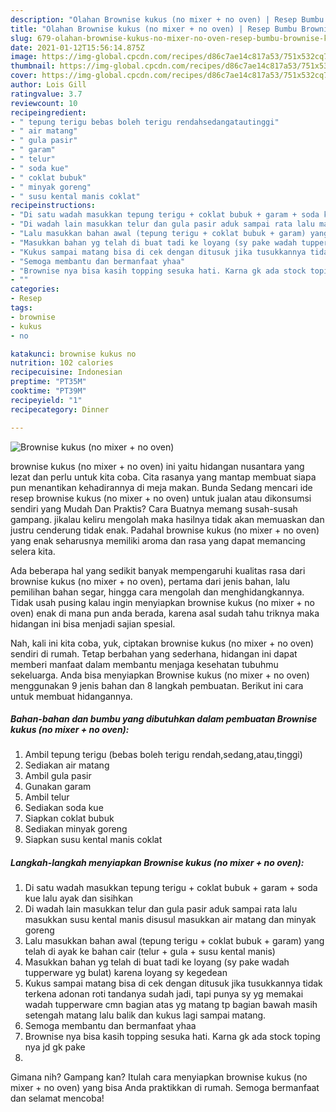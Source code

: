 ```yaml
---
description: "Olahan Brownise kukus (no mixer + no oven) | Resep Bumbu Brownise kukus (no mixer + no oven) Yang Enak Banget"
title: "Olahan Brownise kukus (no mixer + no oven) | Resep Bumbu Brownise kukus (no mixer + no oven) Yang Enak Banget"
slug: 679-olahan-brownise-kukus-no-mixer-no-oven-resep-bumbu-brownise-kukus-no-mixer-no-oven-yang-enak-banget
date: 2021-01-12T15:56:14.875Z
image: https://img-global.cpcdn.com/recipes/d86c7ae14c817a53/751x532cq70/brownise-kukus-no-mixer-no-oven-foto-resep-utama.jpg
thumbnail: https://img-global.cpcdn.com/recipes/d86c7ae14c817a53/751x532cq70/brownise-kukus-no-mixer-no-oven-foto-resep-utama.jpg
cover: https://img-global.cpcdn.com/recipes/d86c7ae14c817a53/751x532cq70/brownise-kukus-no-mixer-no-oven-foto-resep-utama.jpg
author: Lois Gill
ratingvalue: 3.7
reviewcount: 10
recipeingredient:
- " tepung terigu bebas boleh terigu rendahsedangatautinggi"
- " air matang"
- " gula pasir"
- " garam"
- " telur"
- " soda kue"
- " coklat bubuk"
- " minyak goreng"
- " susu kental manis coklat"
recipeinstructions:
- "Di satu wadah masukkan tepung terigu + coklat bubuk + garam + soda kue lalu ayak dan sisihkan"
- "Di wadah lain masukkan telur dan gula pasir aduk sampai rata lalu masukkan susu kental manis disusul masukkan air matang dan minyak goreng"
- "Lalu masukkan bahan awal (tepung terigu + coklat bubuk + garam) yang telah di ayak ke bahan cair (telur + gula + susu kental manis)"
- "Masukkan bahan yg telah di buat tadi ke loyang (sy pake wadah tupperware yg bulat) karena loyang sy kegedean"
- "Kukus sampai matang bisa di cek dengan ditusuk jika tusukkannya tidak terkena adonan roti tandanya sudah jadi, tapi punya sy yg memakai wadah tupperware cmn bagian atas yg matang tp bagian bawah masih setengah matang lalu balik dan kukus lagi sampai matang."
- "Semoga membantu dan bermanfaat yhaa"
- "Brownise nya bisa kasih topping sesuka hati. Karna gk ada stock toping nya jd gk pake"
- ""
categories:
- Resep
tags:
- brownise
- kukus
- no

katakunci: brownise kukus no 
nutrition: 102 calories
recipecuisine: Indonesian
preptime: "PT35M"
cooktime: "PT39M"
recipeyield: "1"
recipecategory: Dinner

---
```



![Brownise kukus (no mixer + no oven)](https://img-global.cpcdn.com/recipes/d86c7ae14c817a53/751x532cq70/brownise-kukus-no-mixer-no-oven-foto-resep-utama.jpg)


brownise kukus (no mixer + no oven) ini yaitu hidangan nusantara yang lezat dan perlu untuk kita coba. Cita rasanya yang mantap membuat siapa pun menantikan kehadirannya di meja makan.
Bunda Sedang mencari ide resep brownise kukus (no mixer + no oven) untuk jualan atau dikonsumsi sendiri yang Mudah Dan Praktis? Cara Buatnya memang susah-susah gampang. jikalau keliru mengolah maka hasilnya tidak akan memuaskan dan justru cenderung tidak enak. Padahal brownise kukus (no mixer + no oven) yang enak seharusnya memiliki aroma dan rasa yang dapat memancing selera kita.

Ada beberapa hal yang sedikit banyak mempengaruhi kualitas rasa dari brownise kukus (no mixer + no oven), pertama dari jenis bahan, lalu pemilihan bahan segar, hingga cara mengolah dan menghidangkannya. Tidak usah pusing kalau ingin menyiapkan brownise kukus (no mixer + no oven) enak di mana pun anda berada, karena asal sudah tahu triknya maka hidangan ini bisa menjadi sajian spesial.




Nah, kali ini kita coba, yuk, ciptakan brownise kukus (no mixer + no oven) sendiri di rumah. Tetap berbahan yang sederhana, hidangan ini dapat memberi manfaat dalam membantu menjaga kesehatan tubuhmu sekeluarga. Anda bisa menyiapkan Brownise kukus (no mixer + no oven) menggunakan 9 jenis bahan dan 8 langkah pembuatan. Berikut ini cara untuk membuat hidangannya.

<!--inarticleads1-->

##### Bahan-bahan dan bumbu yang dibutuhkan dalam pembuatan Brownise kukus (no mixer + no oven):

1. Ambil  tepung terigu (bebas boleh terigu rendah,sedang,atau,tinggi)
1. Sediakan  air matang
1. Ambil  gula pasir
1. Gunakan  garam
1. Ambil  telur
1. Sediakan  soda kue
1. Siapkan  coklat bubuk
1. Sediakan  minyak goreng
1. Siapkan  susu kental manis coklat




<!--inarticleads2-->

##### Langkah-langkah menyiapkan Brownise kukus (no mixer + no oven):

1. Di satu wadah masukkan tepung terigu + coklat bubuk + garam + soda kue lalu ayak dan sisihkan
1. Di wadah lain masukkan telur dan gula pasir aduk sampai rata lalu masukkan susu kental manis disusul masukkan air matang dan minyak goreng
1. Lalu masukkan bahan awal (tepung terigu + coklat bubuk + garam) yang telah di ayak ke bahan cair (telur + gula + susu kental manis)
1. Masukkan bahan yg telah di buat tadi ke loyang (sy pake wadah tupperware yg bulat) karena loyang sy kegedean
1. Kukus sampai matang bisa di cek dengan ditusuk jika tusukkannya tidak terkena adonan roti tandanya sudah jadi, tapi punya sy yg memakai wadah tupperware cmn bagian atas yg matang tp bagian bawah masih setengah matang lalu balik dan kukus lagi sampai matang.
1. Semoga membantu dan bermanfaat yhaa
1. Brownise nya bisa kasih topping sesuka hati. Karna gk ada stock toping nya jd gk pake
1. 




Gimana nih? Gampang kan? Itulah cara menyiapkan brownise kukus (no mixer + no oven) yang bisa Anda praktikkan di rumah. Semoga bermanfaat dan selamat mencoba!
